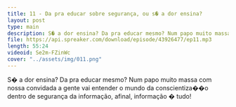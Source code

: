 ```yaml
---
title: 11 - Da pra educar sobre segurança, ou s� a dor ensina?
layout: post
type: main
description: S� a dor ensina? Da pra educar mesmo? Num papo muito massa com nossa convidada a gente vai entender o mundo da conscientiza��o dentro de segurança da informação, afinal, informação � tudo!
file: https://api.spreaker.com/download/episode/43926477/ep11.mp3
length: 55:24
videoid: Se2m-FZinWc
cover: "../assets/img/011.png"
---
```


S� a dor ensina? Da pra educar mesmo? Num papo muito massa com nossa convidada a gente vai entender o mundo da conscientiza��o dentro de segurança da informação, afinal, informação � tudo!